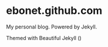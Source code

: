 ebonet.github.com
=================

My personal blog. Powered by Jekyll.

Themed with Beautiful Jekyll ()
